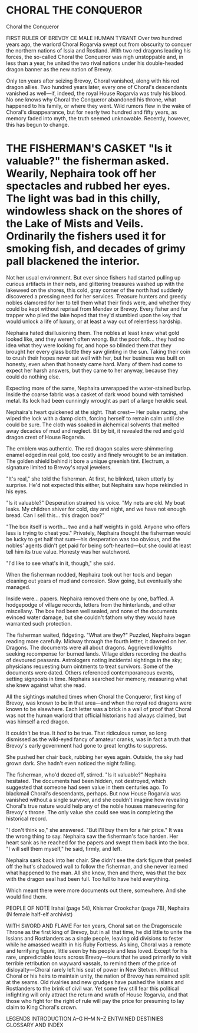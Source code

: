 # CHORAL THE CONQUEROR

Choral the Conqueror

FIRST RULER OF BREVOY CE MALE HUMAN TYRANT Over two hundred years ago, the warlord Choral Rogarvia swept out from obscurity to conquer the northern nations of Issia and Rostland. With two red dragons leading his forces, the so-called Choral the Conqueror was nigh unstoppable and, in less than a year, he united the two rival nations under his double-headed dragon banner as the new nation of Brevoy.

Only ten years after seizing Brevoy, Choral vanished, along with his red dragon allies. Two hundred years later, every one of Choral's descendants vanished as well—if, indeed, the royal House Rogarvia was truly his blood. No one knows why Choral the Conqueror abandoned his throne, what happened to his family, or where they went. Wild rumors flew in the wake of Choral's disappearance, but for nearly two hundred and fifty years, as memory faded into myth, the truth seemed unknowable. Recently, however, this has begun to change.

# THE FISHERMAN'S CASKET "Is it valuable?" the fisherman asked. Wearily, Nephaira took off her spectacles and rubbed her eyes. The light was bad in this chilly, windowless shack on the shores of the Lake of Mists and Veils. Ordinarily the fishers used it for smoking fish, and decades of grimy pall blackened the interior.

Not her usual environment. But ever since fishers had started pulling up curious artifacts in their nets, and glittering treasures washed up with the lakeweed on the shores, this cold, gray corner of the north had suddenly discovered a pressing need for her services. Treasure hunters and greedy nobles clamored for her to tell them what their finds were, and whether they could be kept without reprisal from Mendev or Brevoy. Every fisher and fur trapper who plied the lake hoped that they'd stumbled upon the key that would unlock a life of luxury, or at least a way out of relentless hardship.

Nephaira hated disillusioning them. The nobles at least knew what gold looked like, and they weren't often wrong. But the poor folk... they had no idea what they were looking for, and hope so blinded them that they brought her every glass bottle they saw glinting in the sun. Taking their coin to crush their hopes never sat well with her, but her business was built on honesty, even when that honesty came hard. Many of them had come to expect her harsh answers, but they came to her anyway, because they could do nothing else.

Expecting more of the same, Nephaira unwrapped the water-stained burlap. Inside the coarse fabric was a casket of dark wood bound with tarnished metal. Its lock had been cunningly wrought as part of a large heraldic seal.

Nephaira's heart quickened at the sight. That crest— Her pulse racing, she wiped the lock with a damp cloth, forcing herself to remain calm until she could be sure. The cloth was soaked in alchemical solvents that melted away decades of mud and neglect. Bit by bit, it revealed the red and gold dragon crest of House Rogarvia.

The emblem was authentic. The red dragon scales were shimmering enamel edged in real gold, too costly and finely wrought to be an imitation. The golden shield behind it bore a unique greenish tint. Electrum, a signature limited to Brevoy's royal jewelers.

"It's real," she told the fisherman. At first, he blinked, taken utterly by surprise. He'd not expected this either, but Nephaira saw hope rekindled in his eyes.

"Is it valuable?" Desperation strained his voice. "My nets are old. My boat leaks. My children shiver for cold, day and night, and we have not enough bread. Can I sell this... this dragon box?"

"The box itself is worth... two and a half weights in gold. Anyone who offers less is trying to cheat you." Privately, Nephaira thought the fisherman would be lucky to get half that sum—his desperation was too obvious, and the nobles' agents didn't get paid for being soft-hearted—but she could at least tell him its true value. Honesty was her watchword.

"I'd like to see what's in it, though," she said.

When the fisherman nodded, Nephaira took out her tools and began cleaning out years of mud and corrosion. Slow going, but eventually she managed.

Inside were... papers. Nephaira removed them one by one, baffled. A hodgepodge of village records, letters from the hinterlands, and other miscellany. The box had been well sealed, and none of the documents evinced water damage, but she couldn't fathom why they would have warranted such protection.

The fisherman waited, fidgeting. "What are they?" Puzzled, Nephaira began reading more carefully. Midway through the fourth letter, it dawned on her. Dragons. The documents were all about dragons. Aggrieved knights seeking recompense for burned lands. Village elders recording the deaths of devoured peasants. Astrologers noting incidental sightings in the sky; physicians requesting burn ointments to treat survivors. Some of the documents were dated. Others referenced contemporaneous events, setting signposts in time. Nephaira searched her memory, measuring what she knew against what she read.

All the sightings matched times when Choral the Conqueror, first king of Brevoy, was known to be in that area—and when the royal red dragons were known to be elsewhere. Each letter was a brick in a wall of proof that Choral was not the human warlord that official historians had always claimed, but was himself a red dragon.

It couldn't be true. It *had* to be true. That ridiculous rumor, so long dismissed as the wild-eyed fancy of amateur cranks, was in fact a truth that Brevoy's early government had gone to great lengths to suppress.

She pushed her chair back, rubbing her eyes again. Outside, the sky had grown dark. She hadn't even noticed the night falling.

The fisherman, who'd dozed off, stirred. "Is it valuable?" Nephaira hesitated. The documents had been hidden, not destroyed, which suggested that someone had seen value in them centuries ago. To blackmail Choral's descendants, perhaps. But now House Rogarvia was vanished without a single survivor, and she couldn't imagine how revealing Choral's true nature would help any of the noble houses maneuvering for Brevoy's throne. The only value she could see was in completing the historical record.

"I don't think so," she answered. "But I'll buy them for a fair price." It was the wrong thing to say. Nephaira saw the fisherman's face harden. Her heart sank as he reached for the papers and swept them back into the box. "I will sell them myself," he said, firmly, and left.

Nephaira sank back into her chair. She didn't see the dark figure that peeled off the hut's shadowed wall to follow the fisherman, and she never learned what happened to the man. All she knew, then and there, was that the box with the dragon seal had been full. Too full to have held everything.

Which meant there were more documents out there, somewhere. And she would find them.

PEOPLE OF NOTE Irahai (page 54), Khismar Crookchar (page 78), Nephaira (N female half-elf archivist)

WITH SWORD AND FLAME For ten years, Choral sat on the Dragonscale Throne as the first king of Brevoy, but in all that time, he did little to unite the Issians and Rostlanders as a single people, leaving old divisions to fester while he amassed wealth in his Ruby Fortress. As king, Choral was a remote and terrifying figure, little seen by his people and less loved. Except for his rare, unpredictable tours across Brevoy—tours that he used primarily to visit terrible retribution on wayward vassals, to remind them of the price of disloyalty—Choral rarely left his seat of power in New Stetven. Without Choral or his heirs to maintain unity, the nation of Brevoy has remained split at the seams. Old rivalries and new grudges have pushed the Issians and Rostlanders to the brink of civil war. Yet some few still fear this political infighting will only attract the return and wrath of House Rogarvia, and that those who fight for the right of rule will pay the price for presuming to lay claim to King Choral's crown.

LEGENDS INTRODUCTION A–G H–M N–Z ENTWINED DESTINIES GLOSSARY AND INDEX